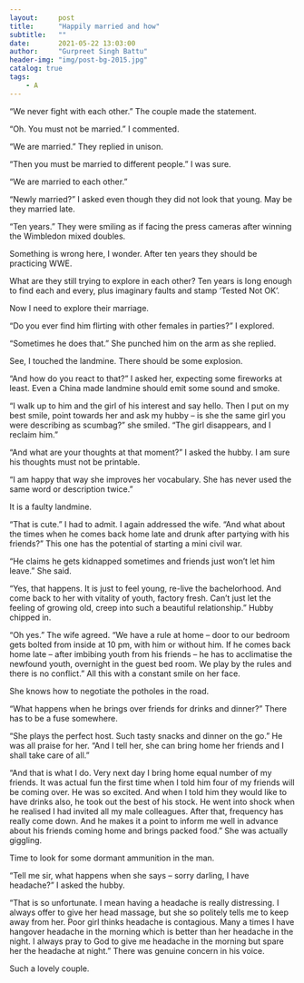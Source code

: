 ```yaml
---
layout:     post
title:      "Happily married and how"
subtitle:   ""
date:       2021-05-22 13:03:00
author:     "Gurpreet Singh Battu"
header-img: "img/post-bg-2015.jpg"
catalog: true
tags:
    - A
---
```


“We never fight with each other.” The couple made the statement.

“Oh. You must not be married.” I commented.

“We are married.” They replied in unison.

“Then you must be married to different people.” I was sure.

“We are married to each other.”

“Newly married?” I asked even though they did not look that young. May be they married late.

“Ten years.” They were smiling as if facing the press cameras after winning the Wimbledon mixed doubles.

Something is wrong here, I wonder. After ten years they should be practicing WWE.

What are they still trying to explore in each other? Ten years is long enough to find each and every, plus imaginary faults and stamp ‘Tested Not OK’.

Now I need to explore their marriage.

“Do you ever find him flirting with other females in parties?” I explored.

“Sometimes he does that.” She punched him on the arm as she replied.

See, I touched the landmine. There should be some explosion.

“And how do you react to that?” I asked her, expecting some fireworks at least. Even a China made landmine should emit some sound and smoke.

“I walk up to him and the girl of his interest and say hello. Then I put on my best smile, point towards her and ask my hubby – is she the same girl you were describing as scumbag?” she smiled. “The girl disappears, and I reclaim him.”

“And what are your thoughts at that moment?” I asked the hubby. I am sure his thoughts must not be printable.

“I am happy that way she improves her vocabulary. She has never used the same word or description twice.”

It is a faulty landmine.

“That is cute.” I had to admit. I again addressed the wife. “And what about the times when he comes back home late and drunk after partying with his friends?” This one has the potential of starting a mini civil war.

“He claims he gets kidnapped sometimes and friends just won’t let him leave.” She said.

“Yes, that happens. It is just to feel young, re-live the bachelorhood. And come back to her with vitality of youth, factory fresh. Can’t just let the feeling of growing old, creep into such a beautiful relationship.” Hubby chipped in.

“Oh yes.” The wife agreed. “We have a rule at home – door to our bedroom gets bolted from inside at 10 pm, with him or without him. If he comes back home late – after imbibing youth from his friends – he has to acclimatise the newfound youth, overnight in the guest bed room. We play by the rules and there is no conflict.” All this with a constant smile on her face.

She knows how to negotiate the potholes in the road.

“What happens when he brings over friends for drinks and dinner?” There has to be a fuse somewhere.

“She plays the perfect host. Such tasty snacks and dinner on the go.” He was all praise for her. “And I tell her, she can bring home her friends and I shall take care of all.”

“And that is what I do. Very next day I bring home equal number of my friends. It was actual fun the first time when I told him four of my friends will be coming over. He was so excited. And when I told him they would like to have drinks also, he took out the best of his stock. He went into shock when he realised I had invited all my male colleagues. After that, frequency has really come down. And he makes it a point to inform me well in advance about his friends coming home and brings packed food.” She was actually giggling.

Time to look for some dormant ammunition in the man.

“Tell me sir, what happens when she says – sorry darling, I have headache?” I asked the hubby.

“That is so unfortunate. I mean having a headache is really distressing. I always offer to give her head massage, but she so politely tells me to keep away from her. Poor girl thinks headache is contagious. Many a times I have hangover headache in the morning which is better than her headache in the night. I always pray to God to give me headache in the morning but spare her the headache at night.” There was genuine concern in his voice.

Such a lovely couple.
